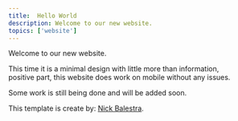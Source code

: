 ```yaml
---
title:  Hello World
description: Welcome to our new website.
topics: ['website']
---
```


Welcome to our new website.

This time it is a minimal design with little more than information,  
positive part, this website does work on mobile without any issues.

Some work is still being done and will be added soon.

This template is create by: [Nick Balestra](http://nick.balestra.ch).